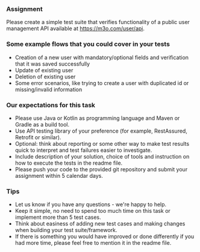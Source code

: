 ### Assignment
Please create a simple test suite that verifies functionality of a public user management API available at https://m3o.com/user/api.

### Some example flows that you could cover in your tests
* Creation of a new user with mandatory/optional fields and verification that it was saved successfully
* Update of existing user 
* Deletion of existing user
* Some error scenarios, like trying to create a user with duplicated id or missing/invalid information

### Our expectations for this task
* Please use Java or Kotlin as programming language and Maven or Gradle as a build tool.
* Use API testing library of your preference (for example, RestAssured, Retrofit or similar).
* Optional: think about reporting or some other way to make test results quick to interpret and test failures easier to investigate.
* Include description of your solution, choice of tools and instruction on how to execute the tests in the readme file.
* Please push your code to the provided git repository and submit your assignment within 5 calendar days.

### Tips
* Let us know if you have any questions - we're happy to help.
* Keep it simple, no need to spend too much time on this task or implement more than 5 test cases.
* Think about easiness of adding new test cases and making changes when building your test suite/framework.
* If there is something you would have improved or done differently if you had more time, please feel free to mention it in the readme file.
